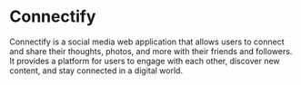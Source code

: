 # Connectify

Connectify is a social media web application that allows users to connect and share their thoughts, photos, and more with their friends and followers. It provides a platform for users to engage with each other, discover new content, and stay connected in a digital world.
